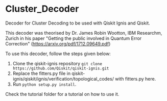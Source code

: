 # Cluster_Decoder
Decoder for Cluster Decoding to be used with Qiskit Ignis and Qiskit.

This decoder was theorised by Dr. James Robin Wootton, IBM Researchm, Zurich in his paper "Getting the public involved in Quantum Error Correction" (https://arxiv.org/pdf/1712.09649.pdf)

To use this decoder, follow the steps given below:

1. Clone the qiskit-ignis repository
  ``git clone https://github.com/Qiskit/qiskit-ignis.git``
2. Replace the fitters.py file in qiskit-ignis/qiskit/ignis/verification/topological_codes/ with fitters.py here. 
3. Run ``python setup.py install``.

Check the tutorial folder for a tutorial on how to use it. 
